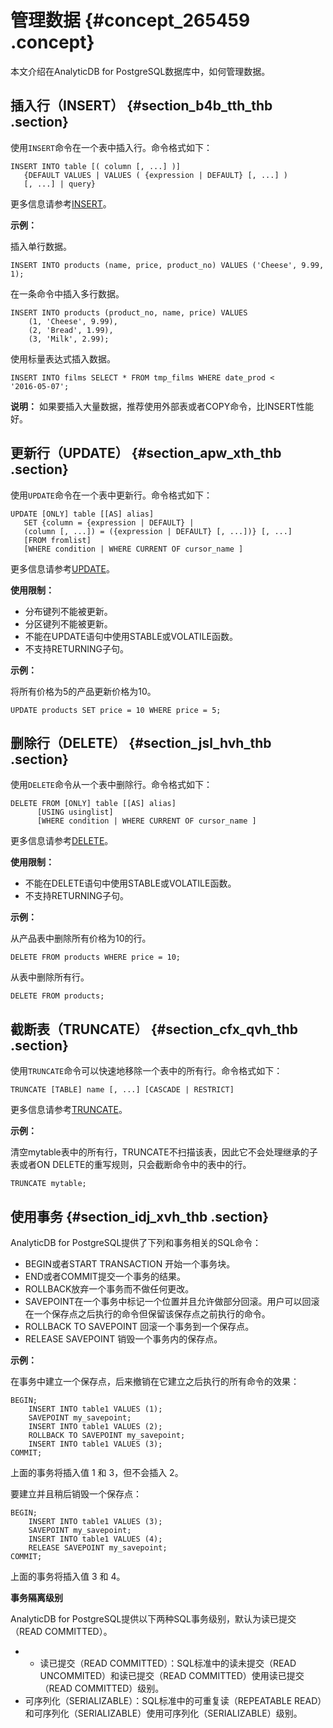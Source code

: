 # 管理数据 {#concept_265459 .concept}

本文介绍在AnalyticDB for PostgreSQL数据库中，如何管理数据。

## 插入行（INSERT） {#section_b4b_tth_thb .section}

使用`INSERT`命令在一个表中插入行。命令格式如下：

```
INSERT INTO table [( column [, ...] )]
   {DEFAULT VALUES | VALUES ( {expression | DEFAULT} [, ...] ) 
   [, ...] | query}
```

更多信息请参考[INSERT](http://gpdb.docs.pivotal.io/4380/ref_guide/sql_commands/INSERT.html)。

**示例：**

插入单行数据。

```
INSERT INTO products (name, price, product_no) VALUES ('Cheese', 9.99, 1);
```

在一条命令中插入多行数据。

```
INSERT INTO products (product_no, name, price) VALUES
    (1, 'Cheese', 9.99),
    (2, 'Bread', 1.99),
    (3, 'Milk', 2.99);
```

使用标量表达式插入数据。

```
INSERT INTO films SELECT * FROM tmp_films WHERE date_prod < 
'2016-05-07';
```

**说明：** 如果要插入大量数据，推荐使用外部表或者COPY命令，比INSERT性能好。

## 更新行（UPDATE） {#section_apw_xth_thb .section}

使用`UPDATE`命令在一个表中更新行。命令格式如下：

```
UPDATE [ONLY] table [[AS] alias]
   SET {column = {expression | DEFAULT} |
   (column [, ...]) = ({expression | DEFAULT} [, ...])} [, ...]
   [FROM fromlist]
   [WHERE condition | WHERE CURRENT OF cursor_name ]
```

更多信息请参考[UPDATE](http://gpdb.docs.pivotal.io/4380/ref_guide/sql_commands/UPDATE.html)。

**使用限制：**

-   分布键列不能被更新。
-   分区键列不能被更新。
-   不能在UPDATE语句中使用STABLE或VOLATILE函数。
-   不支持RETURNING子句。

**示例：**

将所有价格为5的产品更新价格为10。

```
UPDATE products SET price = 10 WHERE price = 5;
```

## 删除行（DELETE） {#section_jsl_hvh_thb .section}

使用`DELETE`命令从一个表中删除行。命令格式如下：

```
DELETE FROM [ONLY] table [[AS] alias]
      [USING usinglist]
      [WHERE condition | WHERE CURRENT OF cursor_name ]
```

更多信息请参考[DELETE](http://gpdb.docs.pivotal.io/4380/ref_guide/sql_commands/DELETE.html)。

**使用限制：**

-   不能在DELETE语句中使用STABLE或VOLATILE函数。
-   不支持RETURNING子句。

**示例：**

从产品表中删除所有价格为10的行。

```
DELETE FROM products WHERE price = 10;
```

从表中删除所有行。

```
DELETE FROM products;
```

## 截断表（TRUNCATE） {#section_cfx_qvh_thb .section}

使用`TRUNCATE`命令可以快速地移除一个表中的所有行。命令格式如下：

```
TRUNCATE [TABLE] name [, ...] [CASCADE | RESTRICT]
```

更多信息请参考[TRUNCATE](http://gpdb.docs.pivotal.io/4380/ref_guide/sql_commands/TRUNCATE.html)。

**示例：**

清空mytable表中的所有行，TRUNCATE不扫描该表，因此它不会处理继承的子表或者ON DELETE的重写规则，只会截断命令中的表中的行。

```
TRUNCATE mytable;
```

## 使用事务 {#section_idj_xvh_thb .section}

AnalyticDB for PostgreSQL提供了下列和事务相关的SQL命令：

-   BEGIN或者START TRANSACTION 开始一个事务块。
-   END或者COMMIT提交一个事务的结果。
-   ROLLBACK放弃一个事务而不做任何更改。
-   SAVEPOINT在一个事务中标记一个位置并且允许做部分回滚。用户可以回滚在一个保存点之后执行的命令但保留该保存点之前执行的命令。
-   ROLLBACK TO SAVEPOINT 回滚一个事务到一个保存点。
-   RELEASE SAVEPOINT 销毁一个事务内的保存点。

**示例：**

在事务中建立一个保存点，后来撤销在它建立之后执行的所有命令的效果：

``` {#codeblock_6jz_s3n_ffy}
BEGIN;
    INSERT INTO table1 VALUES (1);
    SAVEPOINT my_savepoint;
    INSERT INTO table1 VALUES (2);
    ROLLBACK TO SAVEPOINT my_savepoint;
    INSERT INTO table1 VALUES (3);
COMMIT;
```

上面的事务将插入值 1 和 3，但不会插入 2。

要建立并且稍后销毁一个保存点：

``` {#codeblock_ajp_ihp_wnx}
BEGIN;
    INSERT INTO table1 VALUES (3);
    SAVEPOINT my_savepoint;
    INSERT INTO table1 VALUES (4);
    RELEASE SAVEPOINT my_savepoint;
COMMIT;
```

上面的事务将插入值 3 和 4。

**事务隔离级别**

AnalyticDB for PostgreSQL提供以下两种SQL事务级别，默认为读已提交（READ COMMITTED）。

-   -   读已提交（READ COMMITTED）：SQL标准中的读未提交（READ UNCOMMITED）和读已提交（READ COMMITTED）使用读已提交（READ COMMITTED）级别。
-   可序列化（SERIALIZABLE）：SQL标准中的可重复读（REPEATABLE READ）和可序列化（SERIALIZABLE）使用可序列化（SERIALIZABLE）级别。


